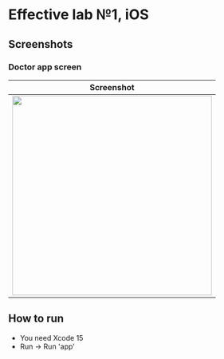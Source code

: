 # Effective lab №1, iOS

## Screenshots

### Doctor app screen

|                                                         Screenshot                                                         |
|:--------------------------------------------------------------------------------------------------------------------------:|
| <img src="https://github.com/DenisPopkov/DoctorApp/assets/57343209/e848ef3c-6c88-4845-acd8-b1a78f795401" height="400">     |

## How to run

* You need Xcode 15
* Run -> Run 'app'
